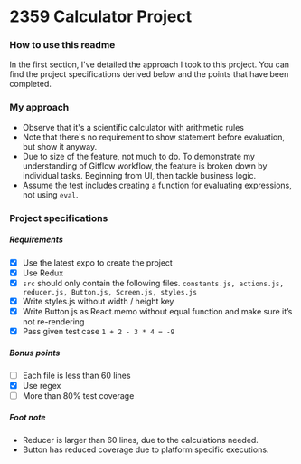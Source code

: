 # 2359 Calculator Project
### How to use this readme
In the first section, I've detailed the approach I took to this project. You can find the project specifications derived below and the points that have been completed.

### My approach
- Observe that it's a scientific calculator with arithmetic rules
- Note that there's no requirement to show statement before evaluation, but show it anyway.
- Due to size of the feature, not much to do. To demonstrate my understanding of Gitflow workflow, the feature is broken down by individual tasks. Beginning from UI, then tackle business logic.
- Assume the test includes creating a function for evaluating expressions, not using `eval`.

### Project specifications
##### Requirements
- [x] Use the latest expo to create the project
- [x] Use Redux
- [x] `src` should only contain the following files. `constants.js, actions.js, reducer.js, Button.js, Screen.js, styles.js`
- [x] Write styles.js without width / height key
- [x] Write Button.js as React.memo without equal function and make sure it’s not re-rendering
- [x] Pass given test case `1 + 2 - 3 * 4 = -9`

##### Bonus points
- [ ] Each file is less than 60 lines
- [x] Use regex
- [ ] More than 80% test coverage

##### Foot note
- Reducer is larger than 60 lines, due to the calculations needed.
- Button has reduced coverage due to platform specific executions.
